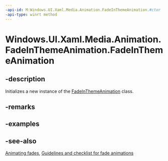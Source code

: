 ```yaml
---
-api-id: M:Windows.UI.Xaml.Media.Animation.FadeInThemeAnimation.#ctor
-api-type: winrt method
---
```


<!-- Method syntax
public FadeInThemeAnimation()
-->

# Windows.UI.Xaml.Media.Animation.FadeInThemeAnimation.FadeInThemeAnimation

## -description
Initializes a new instance of the [FadeInThemeAnimation](fadeinthemeanimation.md) class.


## -remarks

## -examples

## -see-also
[Animating fades](/previous-versions/windows/apps/jj649429(v=win.10)), [Guidelines and checklist for fade animations](/windows/uwp/style/motion-fade)
